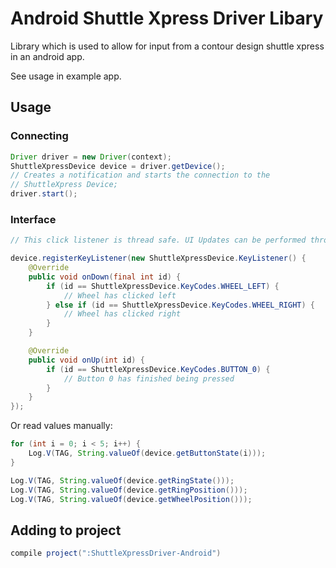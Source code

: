 # Android Shuttle Xpress Driver Libary

Library which is used to allow for input from a contour design shuttle xpress in an android app.

See usage in example app.

## Usage

### Connecting

```java
Driver driver = new Driver(context);
ShuttleXpressDevice device = driver.getDevice();
// Creates a notification and starts the connection to the
// ShuttleXpress Device;
driver.start(); 
```
     
### Interface

```java
// This click listener is thread safe. UI Updates can be performed through the listener

device.registerKeyListener(new ShuttleXpressDevice.KeyListener() {
    @Override
    public void onDown(final int id) {
        if (id == ShuttleXpressDevice.KeyCodes.WHEEL_LEFT) {
            // Wheel has clicked left
        } else if (id == ShuttleXpressDevice.KeyCodes.WHEEL_RIGHT) {
            // Wheel has clicked right
        }
    }

    @Override
    public void onUp(int id) {
        if (id == ShuttleXpressDevice.KeyCodes.BUTTON_0) {
            // Button 0 has finished being pressed
        }
    }
});
```
   
Or read values manually:

```java
for (int i = 0; i < 5; i++) {
    Log.V(TAG, String.valueOf(device.getButtonState(i)));
}

Log.V(TAG, String.valueOf(device.getRingState()));
Log.V(TAG, String.valueOf(device.getRingPosition()));
Log.V(TAG, String.valueOf(device.getWheelPosition()));
```
    
    

## Adding to project

```gradle
compile project(":ShuttleXpressDriver-Android")
```